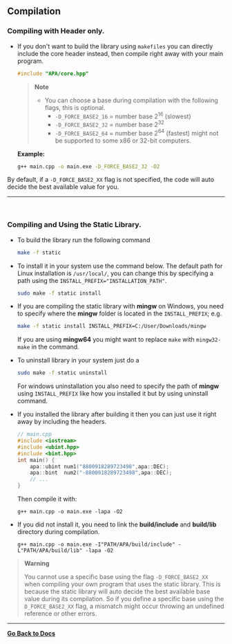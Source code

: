 ## **Compilation**

### **Compiling with Header only**.

- If you don't want to build the library using ```makefiles``` you can directly
include the core header instead, then compile right away with your main program.

    ```c++
    #include "APA/core.hpp"
    ```

    > **Note**
    > - You can choose a base during compilation with the following flags, this
    is optional.
    >    - ```-D_FORCE_BASE2_16``` = number base 2<sup>16</sup> (slowest)
    >    - ```-D_FORCE_BASE2_32``` = number base 2<sup>32</sup>
    >    - ```-D_FORCE_BASE2_64``` = number base 2<sup>64</sup> (fastest) might
    not be supported to some x86 or 32-bit computers.
        
    **Example:**

    ```bash
    g++ main.cpp -o main.exe -D_FORCE_BASE2_32 -O2
    ```

By default, if a ```-D_FORCE_BASE2_XX``` flag is not specified, the code will auto
decide the best available value for you.

-----

<br>

### **Compiling and Using the Static Library**.

- To build the library run the following command
    ```bash
    make -f static
    ```
- To install it in your system use the command below. The default path for Linux
installation is ```/usr/local/```, you can change this by specifying a path using
the ```INSTALL_PREFIX="INSTALLATION_PATH"```.
    ```bash
    sudo make -f static install
    ```

- If you are compiling the static library with **mingw** on Windows, you need to
specify where the **mingw** folder is located in the ```INSTALL_PREFIX```; e.g.
    ```bash
    make -f static install INSTALL_PREFIX=C:/User/Downloads/mingw
    ```

    If you are using **mingw64** you might want to replace ```make``` with
    ```mingw32-make``` in the command.

- To uninstall library in your system just do a
    ```bash
    sudo make -f static uninstall
    ```

    For windows uninstallation you also need to specify the path of **mingw** using
    ```INSTALL_PREFIX``` like how you installed it but by using uninstall command.

- If you installed the library after building it then you can just use it right away
by including the headers.
    ```c++
    // main.cpp
    #include <iostream>
    #include <ubint.hpp>
    #include <bint.hpp>
    int main() {
        apa::ubint num1("8800918289723498",apa::DEC);
        apa::bint  num2("-8800918289723498",apa::DEC);
        // ...
    }
    ```
    Then compile it with:
    ```
    g++ main.cpp -o main.exe -lapa -O2
    ```
- If you did not install it, you need to link the **build/include** and **build/lib**
directory during compilation.
    ```
    g++ main.cpp -o main.exe -I"PATH/APA/build/include" -L"PATH/APA/build/lib" -lapa -O2
    ```

> **Warning**
>
> You cannot use a specific base using the flag ```-D_FORCE_BASE2_XX``` when compiling
> your own program that uses the static library. This is because the static library
> will auto decide the best available base value during its compilation. So if you
> define a specific base using the ```D_FORCE_BASE2_XX``` flag, a mismatch
> might occur throwing an undefined reference or other errors.

-----

[**Go Back to Docs**](./docs.md)